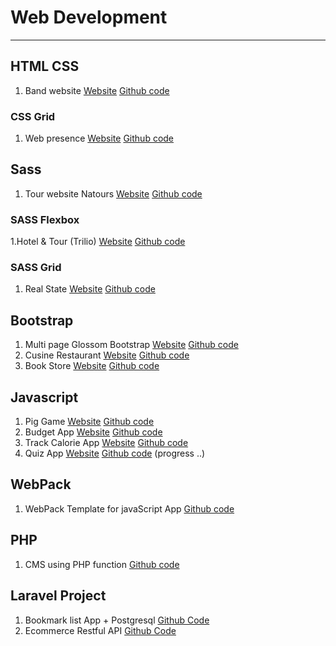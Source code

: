 # Web Development

---

## HTML CSS

1. Band website [Website](https://hemanshueng.github.io/The-band-responsive-website/) [Github code](https://github.com/hemanshuEng/The-band-responsive-website)

### CSS Grid

1. Web presence [Website](https://hemanshueng.github.io/css-grid/) [Github code](https://github.com/hemanshuEng/css-grid)

## Sass

1. Tour website Natours [Website](https://hemanshueng.github.io/Natours-Sass-project/) [Github code](https://github.com/hemanshuEng/Natours-Sass-project)

### SASS Flexbox

1.Hotel & Tour (Trilio) [Website](https://hemanshueng.github.io/Trilio-Sass-Flexbox/) [Github code](https://github.com/hemanshuEng/Trilio-Sass-Flexbox/)

### SASS Grid

1. Real State [Website](https://hemanshueng.github.io/Nexter-Sass-grid/) [Github code](https://github.com/hemanshuEng/Nexter-Sass-grid/)

## Bootstrap

1. Multi page Glossom Bootstrap [Website](https://hemanshueng.github.io/Glossom-Bootstrap/) [Github code](https://github.com/hemanshuEng/Glossom-Bootstrap)
2. Cusine Restaurant [Website](https://hemanshueng.github.io/Cuisine-bootstrap/) [Github code](https://github.com/hemanshuEng/Cuisine-bootstrap)
3. Book Store [Website](https://hemanshueng.github.io/book-store-bootstrap/) [Github code](https://github.com/hemanshuEng/book-store-bootstrap)

## Javascript

1. Pig Game [Website](https://hemanshueng.github.io/Pig-Game/) [Github code](https://github.com/hemanshuEng/Pig-Game)
2. Budget App [Website](https://hemanshueng.github.io/bubget-app/) [Github code](https://github.com/hemanshuEng/bubget-app)
3. Track Calorie App [Website](https://hemanshueng.github.io/Track-Calorie/) [Github code](https://github.com/hemanshuEng/Track-Calorie)
4. Quiz App [Website](https://hemanshueng.github.io/QuizGame/dist/) [Github code](https://github.com/hemanshuEng/QuizGame) (progress ..)

## WebPack

1. WebPack Template for javaScript App [Github code](https://github.com/hemanshuEng/webpack-template)

## PHP

1. CMS using PHP function [Github code](https://github.com/hemanshuEng/CMS)

## Laravel Project

1. Bookmark list App + Postgresql [Github Code](https://github.com/hemanshuEng/laravel_postgre)
2. Ecommerce Restful API [Github Code](https://github.com/hemanshuEng/RestfulApi)
